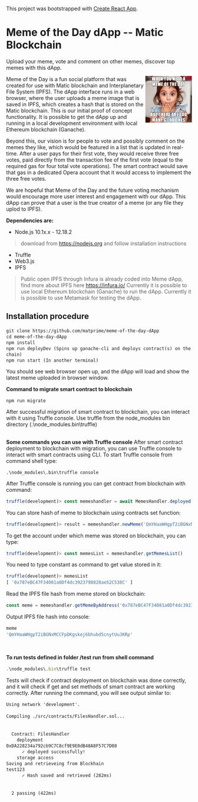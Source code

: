 This project was bootstrapped with [Create React App](https://github.com/facebook/create-react-app).
# Meme of the Day dApp -- Matic Blockchain

Upload your meme, vote and comment on other memes, discover top memes with this dApp.

<img src="/src/content/Meme-of-the-Day-dApp-Meme-Final.png" width=25% height=25% align="right">Meme of the Day is a fun social platform that was created for use with Matic blockchain and Interplanetary File System (IPFS). The dApp interface runs in a web browser, where the user uploads a meme image that is saved in IPFS, which creates a hash that is stored on the Matic blockchain. This is our initial proof of concept functionality. It is possible to get the dApp up and running in a local development environment with local Ethereum blockchain (Ganache).

Beyond this, our vision is for people to vote and possibly comment on the memes they like, which would be featured in a list that is updated in real-time. After a user pays for their first vote, they would receive three free votes, paid directly from the transaction fee of the first vote (equal to the required gas for four total vote operations). The smart contract would save that gas in a dedicated Opera account that it would access to implement the three free votes.

We are hopeful that Meme of the Day and the future voting mechanism would encourage more user interest and engagement with our dApp. This dApp can prove that a user is the true creator of a meme (or any file they uplod to IPFS).

**Dependencies are:**
- Node.js 10.1x.x - 12.18.2
> download from https://nodejs.org and follow installation instructions
- Truffle
- Web3.js
- IPFS 
> Public open IPFS through Infura is already coded into Meme dApp, find more about IPFS here
> https://infura.io/
> Currently it is possible to use local Ethereum blockchain (Ganache) to run the dApp.
> Currently it is possible to use Metamask for testing the dApp.


## Installation procedure
```shell
git clone https://github.com/matprime/meme-of-the-day-dApp
cd meme-of-the-day-dApp
npm install
npm run deployDev (Spins up ganache-cli and deploys contract(s) on the chain)
npm run start (In another terminal)
```
You should see web browser open up, and the dApp will load and show the latest meme uploaded in browser window.

**Command to migrate smart contract to blockchain**
```shell
npm run migrate
```
After successful migration of smart contract to blockchain, you can interact with it using Truffle console. Use truffle from the node_modules bin directory (.\node_modules\.bin\truffle)
<br><br>

**Some commands you can use with Truffle console**
After smart contract deployment to blockchain with migration, you can use Truffle console to interact with smart contracts using CLI. To start Truffle console from command shell type:
```shell
.\node_modules\.bin\truffle console
```
After Truffle console is running you can get contract from blockchain with command:
```javascript
truffle(development)> const memeshandler = await MemesHandler.deployed()
```
You can store hash of meme to blockchain using contracts set function:
```javascript
truffle(development)> result = memeshandler.newMeme('QmYHaaWHgpT2iBGNxMCCFpDKgskej6bhubd5cnytUuJKRp')
```
To get the account under which meme was stored on blockchain, you can type:
```javascript
truffle(development)> const memesList = memeshandler.getMemesList()
```
You need to type constant as command to get value stored in it:
```javascript
truffle(development)> memesList
[ '0x787eBC47F34081a0Df4dc3923798828ae52C538C' ]
```
Read the IPFS file hash from meme stored on blockchain:
```javascript
const meme = memeshandler.getMemeByAddress('0x787eBC47F34081a0Df4dc3923798828ae52C538C')
```
Output IPFS file hash into console:
```javascript
meme
'QmYHaaWHgpT2iBGNxMCCFpDKgskej6bhubd5cnytUuJKRp'
```
<br>

**To run tests defined in folder /test run from shell command**  
```javascript
.\node_modules\.bin\truffle test
```
Tests will check if contract deployment on blockchain was done correctly, and it will check if get and set methods of smart contract are working correctly. After running the command, you will see output similar to:
```shell
Using network 'development'.

Compiling ./src/contracts/FilesHandler.sol...


  Contract: FilesHandler
    deployment
0xDA228234a792cb9C7C8cf9E9E0dB48A8F57C7D08
      ✓ deployed successfully!
    storage access
Saving and retrieveing from Blockhain
test123
      ✓ Hash saved and retrieved (282ms)


  2 passing (422ms)

```

